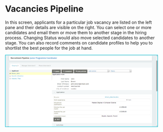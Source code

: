 Vacancies Pipeline 
==========

In this screen, applicants for a particular job vacancy are listed on the left pane and their details are visible on the right. You can select one or more candidates and email them or move them to another stage in the hiring process. Changing Status would also move selected candidates to another stage. You can also record comments on candidate profiles to help you to shortlist the best people for the job at hand. 

![image](../img/image03.png)